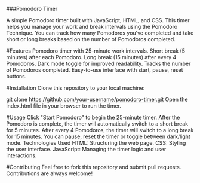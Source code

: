 ###Pomodoro Timer

A simple Pomodoro timer built with JavaScript, HTML, and CSS. This timer helps you manage your work and break intervals using the Pomodoro Technique. 
You can track how many Pomodoros you've completed and take short or long breaks based on the number of Pomodoros completed.

#Features
Pomodoro timer with 25-minute work intervals.
Short break (5 minutes) after each Pomodoro.
Long break (15 minutes) after every 4 Pomodoros.
Dark mode toggle for improved readability.
Tracks the number of Pomodoros completed.
Easy-to-use interface with start, pause, reset buttons.


#Installation
Clone this repository to your local machine:


git clone https://github.com/your-username/pomodoro-timer.git
Open the index.html file in your browser to run the timer.

#Usage
Click "Start Pomodoro" to begin the 25-minute timer.
After the Pomodoro is complete, the timer will automatically switch to a short break for 5 minutes.
After every 4 Pomodoros, the timer will switch to a long break for 15 minutes.
You can pause, reset the timer or toggle between dark/light mode.
Technologies Used
HTML: Structuring the web page.
CSS: Styling the user interface.
JavaScript: Managing the timer logic and user interactions.

#Contributing
Feel free to fork this repository and submit pull requests. Contributions are always welcome!
